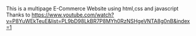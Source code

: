 This is a multipage E-Commerce Website using html,css and javascript
Thanks to https://www.youtube.com/watch?v=P8YuWEkTeuE&list=PL9bD98LkBR7P8MYh0RzNSHgeVNTA8g0nB&index=1
